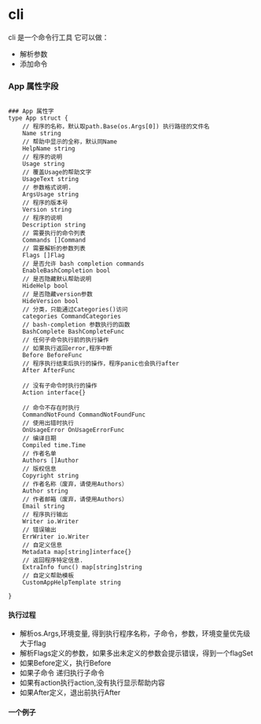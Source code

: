 # cli
cli 是一个命令行工具
它可以做：
 - 解析参数
 - 添加命令



### App 属性字段

```

### App 属性字
type App struct {
	// 程序的名称，默认取path.Base(os.Args[0]) 执行路径的文件名
	Name string
	// 帮助中显示的全称，默认同Name
	HelpName string
	// 程序的说明
	Usage string
	// 覆盖Usage的帮助文字
	UsageText string
	// 参数格式说明.
	ArgsUsage string
	// 程序的版本号
	Version string
	// 程序的说明
	Description string
	// 需要执行的命令列表
	Commands []Command
	// 需要解析的参数列表
	Flags []Flag
	// 是否允许 bash completion commands
	EnableBashCompletion bool
	// 是否隐藏默认帮助说明
	HideHelp bool
	// 是否隐藏version参数
	HideVersion bool
	// 分类，只能通过Categories()访问
	categories CommandCategories
	// bash-completion 参数执行的函数
	BashComplete BashCompleteFunc
	// 任何子命令执行前的执行操作
	// 如果执行返回error,程序中断
	Before BeforeFunc
	// 程序执行结束后执行的操作，程序panic也会执行after
	After AfterFunc

	// 没有子命令时执行的操作
	Action interface{}

	// 命令不存在时执行
	CommandNotFound CommandNotFoundFunc
	// 使用出错时执行
	OnUsageError OnUsageErrorFunc
	// 编译日期
	Compiled time.Time
	// 作者名单
	Authors []Author
	// 版权信息
	Copyright string
	// 作者名称（废弃，请使用Authors）
	Author string
	// 作者邮箱（废弃，请使用Authors）
	Email string
	// 程序执行输出
	Writer io.Writer
	// 错误输出
	ErrWriter io.Writer
	// 自定义信息
	Metadata map[string]interface{}
	// 返回程序特定信息.
	ExtraInfo func() map[string]string
	// 自定义帮助模板
	CustomAppHelpTemplate string

}
```


#### 执行过程

- 解析os.Args,环境变量, 得到执行程序名称，子命令，参数，环境变量优先级大于flag
- 解析Flags定义的参数，如果多出未定义的参数会提示错误，得到一个flagSet
- 如果Before定义，执行Before
- 如果子命令 递归执行子命令
- 如果有action执行action,没有执行显示帮助内容
- 如果After定义，退出前执行After

#### 一个例子
 